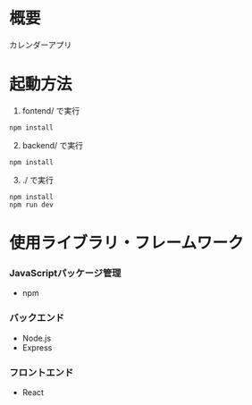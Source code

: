 # 概要
カレンダーアプリ

# 起動方法
1. fontend/ で実行
```
npm install
```

2. backend/ で実行
```
npm install
```

3. ./ で実行
```
npm install
npm run dev
```

# 使用ライブラリ・フレームワーク
### JavaScriptパッケージ管理
- npm

### バックエンド
- Node.js
- Express

### フロントエンド
- React
